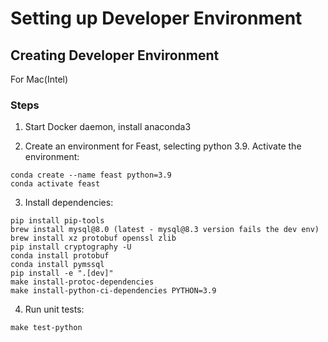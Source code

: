 # Setting up Developer Environment

## Creating Developer Environment
For Mac(Intel)

### Steps

1. Start Docker daemon, install anaconda3

2. Create an environment for Feast, selecting python 3.9. Activate the environment: 
```
conda create --name feast python=3.9
conda activate feast
```

3. Install dependencies:
```
pip install pip-tools
brew install mysql@8.0 (latest - mysql@8.3 version fails the dev env)
brew install xz protobuf openssl zlib
pip install cryptography -U
conda install protobuf
conda install pymssql
pip install -e ".[dev]"
make install-protoc-dependencies 
make install-python-ci-dependencies PYTHON=3.9
```

4. Run unit tests:
```
make test-python
```


